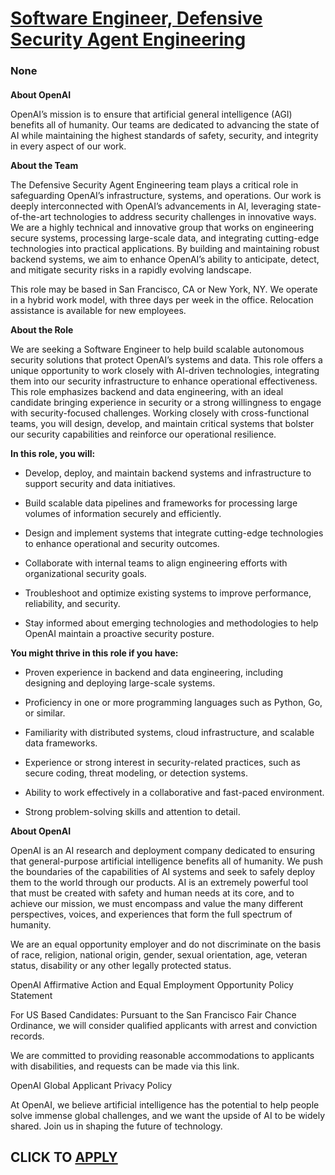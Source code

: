 # [Software Engineer, Defensive Security Agent Engineering](https://www.remotewlb.com/apply/software-engineer-defensive-security-agent-engineering)  
### None  
####  

**About OpenAI**

OpenAI’s mission is to ensure that artificial general intelligence (AGI) benefits all of humanity. Our teams are dedicated to advancing the state of AI while maintaining the highest standards of safety, security, and integrity in every aspect of our work.

 **About the Team**

The Defensive Security Agent Engineering team plays a critical role in safeguarding OpenAI’s infrastructure, systems, and operations. Our work is deeply interconnected with OpenAI’s advancements in AI, leveraging state-of-the-art technologies to address security challenges in innovative ways. We are a highly technical and innovative group that works on engineering secure systems, processing large-scale data, and integrating cutting-edge technologies into practical applications. By building and maintaining robust backend systems, we aim to enhance OpenAI’s ability to anticipate, detect, and mitigate security risks in a rapidly evolving landscape.

This role may be based in San Francisco, CA or New York, NY. We operate in a hybrid work model, with three days per week in the office. Relocation assistance is available for new employees.

 **About the Role**

We are seeking a Software Engineer to help build scalable autonomous security solutions that protect OpenAI’s systems and data. This role offers a unique opportunity to work closely with AI-driven technologies, integrating them into our security infrastructure to enhance operational effectiveness. This role emphasizes backend and data engineering, with an ideal candidate bringing experience in security or a strong willingness to engage with security-focused challenges. Working closely with cross-functional teams, you will design, develop, and maintain critical systems that bolster our security capabilities and reinforce our operational resilience.

 **In this role, you will:**

  * Develop, deploy, and maintain backend systems and infrastructure to support security and data initiatives.

  * Build scalable data pipelines and frameworks for processing large volumes of information securely and efficiently.

  * Design and implement systems that integrate cutting-edge technologies to enhance operational and security outcomes.

  * Collaborate with internal teams to align engineering efforts with organizational security goals.

  * Troubleshoot and optimize existing systems to improve performance, reliability, and security.

  * Stay informed about emerging technologies and methodologies to help OpenAI maintain a proactive security posture.

 **You might thrive in this role if you have:**

  * Proven experience in backend and data engineering, including designing and deploying large-scale systems.

  * Proficiency in one or more programming languages such as Python, Go, or similar.

  * Familiarity with distributed systems, cloud infrastructure, and scalable data frameworks.

  * Experience or strong interest in security-related practices, such as secure coding, threat modeling, or detection systems.

  * Ability to work effectively in a collaborative and fast-paced environment.

  * Strong problem-solving skills and attention to detail.

 **About OpenAI**

OpenAI is an AI research and deployment company dedicated to ensuring that general-purpose artificial intelligence benefits all of humanity. We push the boundaries of the capabilities of AI systems and seek to safely deploy them to the world through our products. AI is an extremely powerful tool that must be created with safety and human needs at its core, and to achieve our mission, we must encompass and value the many different perspectives, voices, and experiences that form the full spectrum of humanity.

We are an equal opportunity employer and do not discriminate on the basis of race, religion, national origin, gender, sexual orientation, age, veteran status, disability or any other legally protected status.

OpenAI Affirmative Action and Equal Employment Opportunity Policy Statement

For US Based Candidates: Pursuant to the San Francisco Fair Chance Ordinance, we will consider qualified applicants with arrest and conviction records.

We are committed to providing reasonable accommodations to applicants with disabilities, and requests can be made via this link.

OpenAI Global Applicant Privacy Policy

At OpenAI, we believe artificial intelligence has the potential to help people solve immense global challenges, and we want the upside of AI to be widely shared. Join us in shaping the future of technology.

  
## CLICK TO [APPLY](https://www.remotewlb.com/apply/software-engineer-defensive-security-agent-engineering)

